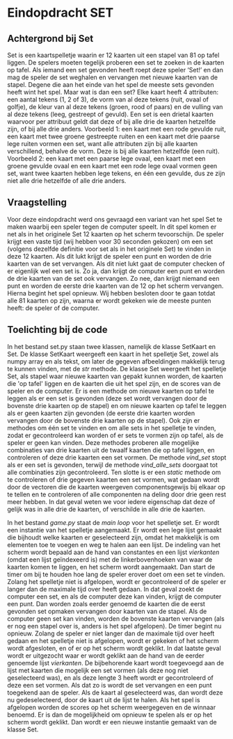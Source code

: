 # Eindopdracht SET

## Achtergrond bij Set
Set is een kaartspelletje waarin er 12 kaarten uit een stapel van 81 op tafel liggen. De spelers moeten tegelijk proberen een set te zoeken in de kaarten op tafel. Als iemand een set gevonden heeft roept deze speler ‘Set!’ en dan mag de speler de set weghalen en vervangen met nieuwe kaarten van de stapel. Degene die aan het einde van het spel de meeste sets gevonden heeft wint het spel. Maar wat is dan een set?
Elke kaart heeft 4 attributen: een aantal tekens (1, 2 of 3), de vorm van al deze tekens (ruit, ovaal of golfje), de kleur van al deze tekens (groen, rood of paars) en de vulling van al deze tekens (leeg, gestreept of gevuld). Een set is een drietal kaarten waarvoor per attribuut geldt dat deze of bij alle drie de kaarten hetzelfde zijn, of bij alle drie anders.
Voorbeeld 1: een kaart met een rode gevulde ruit, een kaart met twee groene gestreepte ruiten en een kaart met drie paarse lege ruiten vormen een set, want alle attributen zijn bij alle kaarten verschillend, behalve de vorm. Deze is bij alle kaarten hetzelfde (een ruit).
Voorbeeld 2: een kaart met een paarse lege ovaal, een kaart met een groene gevulde ovaal en een kaart met een rode lege ovaal vormen geen set, want twee kaarten hebben lege tekens, en één een gevulde, dus ze zijn niet alle drie hetzelfde of alle drie anders.

## Vraagstelling
Voor deze eindopdracht werd ons gevraagd een variant van het spel Set te maken waarbij een speler tegen de computer speelt. In dit spel komen er net als in het originele Set 12 kaarten op het scherm tevoorschijn. De speler krijgt een vaste tijd (wij hebben voor 30 seconden gekozen) om een set (volgens dezelfde definitie voor set als in het originele Set) te vinden in deze 12 kaarten. Als dit lukt krijgt de speler een punt en worden de drie kaarten van de set vervangen. Als dit niet lukt gaat de computer checken of er eigenlijk wel een set is. Zo ja, dan krijgt de computer een punt en worden de drie kaarten van de set ook vervangen. Zo nee, dan krijgt niemand een punt en worden de eerste drie kaarten van de 12 op het scherm vervangen. Hierna begint het spel opnieuw. Wij hebben besloten door te gaan totdat alle 81 kaarten op zijn, waarna er wordt gekeken wie de meeste punten heeft: de speler of de computer.


## Toelichting bij de code
In het bestand set.py staan twee klassen, namelijk de klasse SetKaart en Set. De klasse SetKaart weergeeft een kaart in
het spelletje Set, zowel als numpy array en als tekst, om later de gegeven afbeeldingen makkelijk terug te kunnen vinden, 
met de _str_ methode. De klasse Set weergeeft het spelletje Set, als stapel waar nieuwe kaarten van gepakt kunnen worden,
de kaarten die 'op tafel' liggen en de kaarten die uit het spel zijn, en de scores van de speler en de computer.
Er is een methode om nieuwe kaarten op tafel te leggen als er een set is gevonden (deze set wordt vervangen door de bovenste drie kaarten op de stapel) en 
om nieuwe kaarten op tafel te leggen als er geen kaarten zijn gevonden (de eerste drie kaarten worden vervangen door de bovenste drie kaarten op de stapel).
Ook zijn er methodes om één set te vinden en om alle sets in het spelletje te vinden, zodat er gecontroleerd kan worden of 
er sets te vormen zijn op tafel, als de speler er geen kan vinden. Deze methodes proberen alle mogelijke combinaties van 
drie kaarten uit de twaalf kaarten die op tafel liggen, en controleren of deze drie kaarten een set vormen. De methode 
_vind_set_ stopt als er een set is gevonden, terwijl de methode _vind_alle_sets_ doorgaat tot alle combinaties zijn gecontroleerd.
Ten slotte is er een _static_ methode om te controleren of drie gegeven kaarten een set vormen, wat gedaan wordt door de 
vectoren die de kaarten weergeven componentsgewijs bij elkaar op te tellen en te controleren of alle componenten na deling door drie
geen rest meer hebben. In dat geval weten we voor iedere eigenschap dat deze of gelijk was in alle drie de kaarten, 
of verschilde in alle drie de kaarten.

In het bestand _game.py_ staat de _main loop_ voor het spelletje set. Er wordt een instantie van het spelletje aangemaakt. Er wordt een lege lijst gemaakt die bijhoudt welke kaarten er geselecteerd zijn, omdat het makkelijk is om elementen toe te voegen en weg te halen aan een lijst. De indeling van het scherm wordt bepaald aan de hand van constantes en een lijst _vierkanten_ (omdat een lijst geïndexeerd is) met de linkerbovenhoeken van waar de kaarten komen te liggen, en het scherm wordt aangemaakt. Dan start de timer om bij te houden hoe lang de speler erover doet om een set te vinden. Zolang het spelletje niet is afgelopen, wordt er gecontroleerd of de speler er langer dan de maximale tijd over heeft gedaan. In dat geval zoekt de computer een set, en als de computer deze kan vinden, krijgt de computer een punt. Dan worden zoals eerder genoemd de kaarten die de eerst gevonden set opmaken vervangen door kaarten van de stapel. Als de computer geen set kan vinden, worden de bovenste kaarten vervangen (als er nog een stapel over is, anders is het spel afgelopen). De timer begint nu opnieuw. Zolang de speler er niet langer dan de maximale tijd over heeft gedaan en het spelletje niet is afgelopen, wordt er gekeken of het scherm wordt afgesloten, en of er op het scherm wordt geklikt. In dat laatste geval wordt er uitgezocht waar er wordt geklikt aan de hand van de eerder genoemde lijst _vierkanten_. De bijbehorende kaart wordt toegevoegd aan de lijst met kaarten die mogelijk een set vormen (als deze nog niet geselecteerd was), en als deze lengte 3 heeft wordt er gecontroleerd of deze een set vormen. Als dat zo is wordt de set vervangen en een punt toegekend aan de speler. Als de kaart al geselecteerd was, dan wordt deze nu gedeselecteerd, door de kaart uit de lijst te halen. Als het spel is afgelopen worden de scores op het scherm weergegeven en de winnaar benoemd. Er is dan de mogelijkheid om opnieuw te spelen als er op het scherm wordt geklikt. Dan wordt er een nieuwe instantie gemaakt van de klasse Set.

